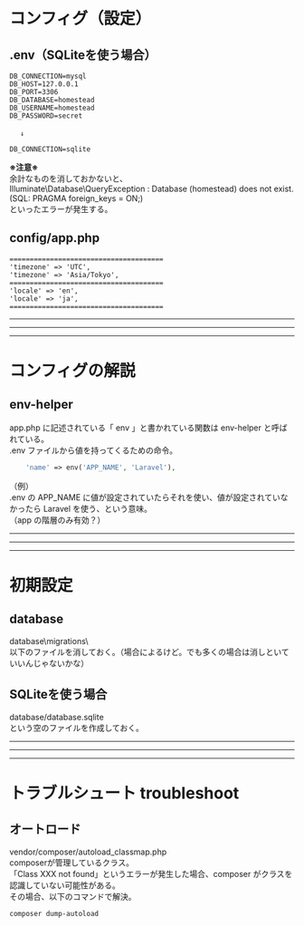 # コンフィグ（設定）

## .env（SQLiteを使う場合）
```
DB_CONNECTION=mysql
DB_HOST=127.0.0.1
DB_PORT=3306
DB_DATABASE=homestead
DB_USERNAME=homestead
DB_PASSWORD=secret

　 ↓

DB_CONNECTION=sqlite
```
**※注意※**  
余計なものを消しておかないと、  
Illuminate\Database\QueryException  : Database (homestead) does not exist. (SQL: PRAGMA foreign_keys = ON;)  
といったエラーが発生する。  



## config/app.php
```
======================================
'timezone' => 'UTC',
'timezone' => 'Asia/Tokyo',
======================================
'locale' => 'en',
'locale' => 'ja',
======================================
```

_____________________________________________________________________________
_____________________________________________________________________________
_____________________________________________________________________________
# コンフィグの解説

## env-helper
app.php に記述されている「 env 」と書かれている関数は env-helper と呼ばれている。  
.env ファイルから値を持ってくるための命令。  
```php
    'name' => env('APP_NAME', 'Laravel'),
```
（例）  
.env の APP_NAME に値が設定されていたらそれを使い、値が設定されていなかったら Laravel を使う、という意味。  
（app の階層のみ有効？）  


_____________________________________________________________________________
_____________________________________________________________________________
_____________________________________________________________________________
# 初期設定

## database
database\migrations\  
以下のファイルを消しておく。（場合によるけど。でも多くの場合は消しといていいんじゃないかな）  

## SQLiteを使う場合
database/database.sqlite  
という空のファイルを作成しておく。  


_____________________________________________________________________________
_____________________________________________________________________________
_____________________________________________________________________________
# トラブルシュート  troubleshoot

## オートロード
vendor/composer/autoload_classmap.php  
composerが管理しているクラス。  
「Class XXX not found」というエラーが発生した場合、composer がクラスを認識していない可能性がある。  
その場合、以下のコマンドで解決。  
```
composer dump-autoload
```
